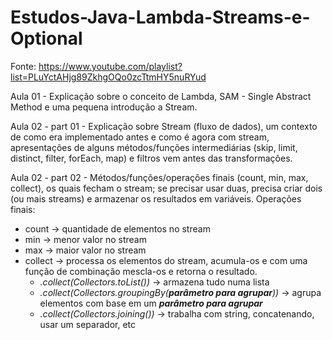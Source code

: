 # Estudos-Java-Lambda-Streams-e-Optional

Fonte: https://www.youtube.com/playlist?list=PLuYctAHjg89ZkhgOQo0zcTtmHY5nuRYud

Aula 01 - Explicação sobre o conceito de Lambda, SAM - Single Abstract Method e uma pequena introdução a Stream.

Aula 02 - part 01 - Explicação sobre Stream (fluxo de dados), um contexto de como era implementado antes e como é agora com stream, apresentações de alguns métodos/funções intermediárias (skip, limit, distinct, filter, forEach, map) e filtros vem antes das transformações.

Aula 02 - part 02 - Métodos/funções/operações finais (count, min, max, collect), os quais fecham o stream; se precisar usar duas, precisa criar dois (ou mais streams) e armazenar os resultados em variáveis. Operações finais:
* count -> quantidade de elementos no stream
* min -> menor valor no stream
* max -> maior valor no stream
* collect -> processa os elementos do stream, acumula-os e com uma função de combinação mescla-os e retorna o resultado.
	* *.collect(Collectors.toList())* -> armazena tudo numa lista
	* *.collect(Collectors.groupingBy(**parâmetro para agrupar**))* -> agrupa elementos com base em um ***parâmetro para agrupar***
	* *.collect(Collectors.joining())* -> trabalha com string, concatenando, usar um separador, etc

